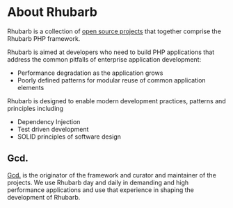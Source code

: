 About Rhubarb
=============

Rhubarb is a collection of [open source projects](https://github.com/rhubarbphp) that together comprise the Rhubarb
PHP framework.

Rhubarb is aimed at developers who need to build PHP applications that address the common pitfalls of
enterprise application development:

* Performance degradation as the application grows
* Poorly defined patterns for modular reuse of common application elements

Rhubarb is designed to enable modern development practices, patterns and principles including

* Dependency Injection
* Test driven development
* SOLID principles of software design

## Gcd. 

[Gcd.](http://gcdtech.com/) is the originator of the framework and curator and maintainer of the
projects. We use Rhubarb day and daily in demanding and high performance applications and use that experience in shaping the development of Rhubarb.
